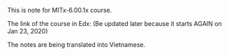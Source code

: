 This is note for MITx-6.00.1x course.

The link of the course in Edx: 
(Be updated later because it starts AGAIN on Jan 23, 2020)

The notes are being translated into Vietnamese.
